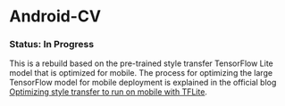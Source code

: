 # Android-CV

### Status: In Progress

This is a rebuild based on the pre-trained style transfer TensorFlow Lite model that is optimized for mobile. The process for optimizing the large TensorFlow model for mobile deployment is explained in the official blog [Optimizing style transfer to run on mobile with TFLite](https://blog.tensorflow.org/2020/04/optimizing-style-transfer-to-run-on-mobile-with-tflite.html).
